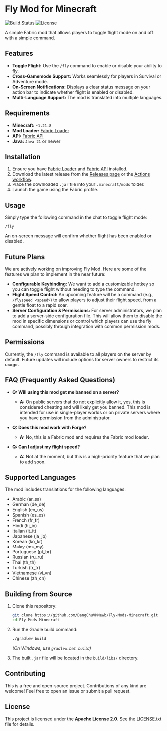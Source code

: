 # Fly Mod for Minecraft

[![Build Status](https://github.com/DangChuVMNewb/Fly-Mods-Minecraft/actions/workflows/main.yml/badge.svg)](https://github.com/DangChuVMNewb/Fly-Mods-Minecraft/actions/workflows/main.yml)
[![License](https://img.shields.io/badge/License-Apache_2.0-blue.svg)](https://opensource.org/licenses/Apache-2.0)

A simple Fabric mod that allows players to toggle flight mode on and off with a simple command.

## Features

*   **Toggle Flight:** Use the `/fly` command to enable or disable your ability to fly.
*   **Cross-Gamemode Support:** Works seamlessly for players in Survival or Adventure mode.
*   **On-Screen Notifications:** Displays a clear status message on your action bar to indicate whether flight is enabled or disabled.
*   **Multi-Language Support:** The mod is translated into multiple languages.

## Requirements

*   **Minecraft:** `~1.21.8`
*   **Mod Loader:** [Fabric Loader](https://fabricmc.net/use/)
*   **API:** [Fabric API](https://www.curseforge.com/minecraft/mc-mods/fabric-api)
*   **Java:** `Java 21` or newer

## Installation

1.  Ensure you have [Fabric Loader](https://fabricmc.net/use/) and [Fabric API](https://www.curseforge.com/minecraft/mc-mods/fabric-api) installed.
2.  Download the latest release from the [Releases page](https://github.com/DangChuVMNewb/Fly-Mods-Minecraft/releases) or the [Actions workflow](https://nightly.link/DangChuVMNewb/Fly-Mods-Minecraft/workflows/main/main).
3.  Place the downloaded `.jar` file into your `.minecraft/mods` folder.
4.  Launch the game using the Fabric profile.

## Usage

Simply type the following command in the chat to toggle flight mode:

```
/fly
```

An on-screen message will confirm whether flight has been enabled or disabled.

## Future Plans

We are actively working on improving Fly Mod. Here are some of the features we plan to implement in the near future:

*   **Configurable Keybinding:** We want to add a customizable hotkey so you can toggle flight without needing to type the command.
*   **Flight Speed Control:** An upcoming feature will be a command (e.g., `/flyspeed <speed>`) to allow players to adjust their flight speed, from a gentle float to a rapid soar.
*   **Server Configuration & Permissions:** For server administrators, we plan to add a server-side configuration file. This will allow them to disable the mod in specific dimensions or control which players can use the fly command, possibly through integration with common permission mods.

## Permissions

Currently, the `/fly` command is available to all players on the server by default. Future updates will include options for server owners to restrict its usage.

## FAQ (Frequently Asked Questions)

*   **Q: Will using this mod get me banned on a server?**
    *   **A:** On public servers that do not explicitly allow it, yes, this is considered cheating and will likely get you banned. This mod is intended for use in single-player worlds or on private servers where you have permission from the administrator.

*   **Q: Does this mod work with Forge?**
    *   **A:** No, this is a Fabric mod and requires the Fabric mod loader.

*   **Q: Can I adjust my flight speed?**
    *   **A:** Not at the moment, but this is a high-priority feature that we plan to add soon.

## Supported Languages

The mod includes translations for the following languages:

- Arabic (ar_sa)
- German (de_de)
- English (en_us)
- Spanish (es_es)
- French (fr_fr)
- Hindi (hi_in)
- Italian (it_it)
- Japanese (ja_jp)
- Korean (ko_kr)
- Malay (ms_my)
- Portuguese (pt_br)
- Russian (ru_ru)
- Thai (th_th)
- Turkish (tr_tr)
- Vietnamese (vi_vn)
- Chinese (zh_cn)

## Building from Source

1.  Clone this repository:
    ```sh
    git clone https://github.com/DangChuVMNewb/Fly-Mods-Minecraft.git
    cd Fly-Mods-Minecraft
    ```
2.  Run the Gradle build command:
    ```sh
    ./gradlew build
    ```
    *(On Windows, use `gradlew.bat build`)*

3.  The built `.jar` file will be located in the `build/libs/` directory.

## Contributing

This is a free and open-source project. Contributions of any kind are welcome! Feel free to open an issue or submit a pull request.

## License

This project is licensed under the **Apache License 2.0**. See the [LICENSE.txt](LICENSE.txt) file for details.
